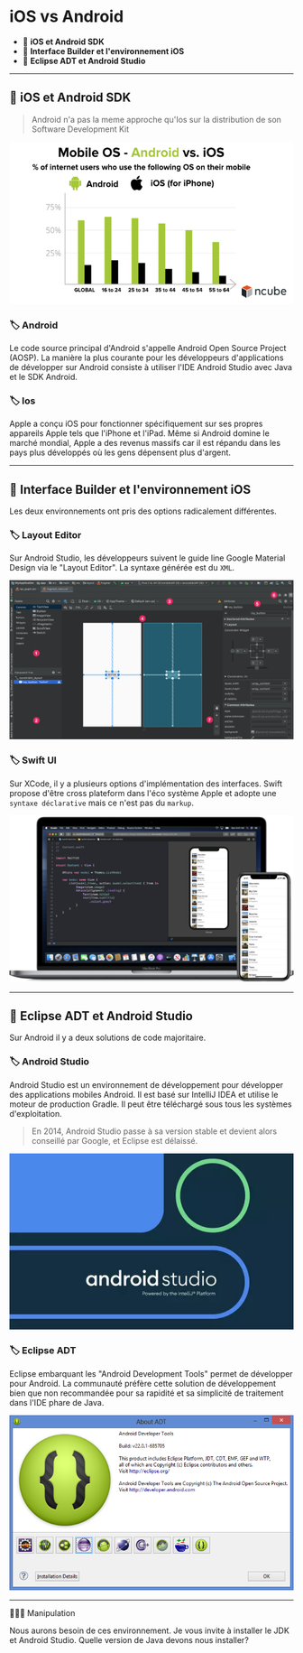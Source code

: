 # iOS vs Android

*  🔖 **iOS et Android SDK**
*  🔖 **Interface Builder et l'environnement iOS**
*  🔖 **Eclipse ADT et Android Studio**

___

## 📑 iOS et Android SDK

> Android n'a pas la meme approche qu'Ios sur la distribution de son Software Development Kit

![image](./resources/android-vs-ios.png)

### 🏷️ **Android**

Le code source principal d'Android s'appelle Android Open Source Project (AOSP). La manière la plus courante pour les développeurs d'applications de développer sur Android consiste à utiliser l'IDE Android Studio avec Java et le SDK Android.

### 🏷️ **Ios**

Apple a conçu iOS pour fonctionner spécifiquement sur ses propres appareils Apple tels que l'iPhone et l'iPad. Même si Android domine le marché mondial, Apple a des revenus massifs car il est répandu dans les pays plus développés où les gens dépensent plus d'argent.

___

## 📑 Interface Builder et l'environnement iOS

Les deux environnements ont pris des options radicalement différentes.

### 🏷️ **Layout Editor**

Sur Android Studio, les développeurs suivent le guide line Google Material Design via le "Layout Editor". La syntaxe générée est du `XML`.

![image](./resources/layout-editor.png)

### 🏷️ **Swift UI**

Sur XCode, il y a plusieurs options d'implémentation des interfaces. Swift propose d'être cross plateform dans l'éco système Apple et adopte une `syntaxe déclarative` mais ce n'est pas du `markup`.

![image](./resources/swift.png)

___

## 📑 Eclipse ADT et Android Studio

Sur Android il y a deux solutions de code majoritaire.

### 🏷️ **Android Studio**

Android Studio est un environnement de développement pour développer des applications mobiles Android. Il est basé sur IntelliJ IDEA et utilise le moteur de production Gradle. Il peut être téléchargé sous tous les systèmes d'exploitation.

> En 2014, Android Studio passe à sa version stable et devient alors conseillé par Google, et Eclipse est délaissé.

![image](./resources/android-studio.jpg)

### 🏷️ **Eclipse ADT**

Eclipse embarquant les "Android Development Tools" permet de développer pour Android. La communauté préfère cette solution de développement bien que non recommandée pour sa rapidité et sa simplicité de traitement dans l'IDE phare de Java.

![image](./resources/adt.png)

___


👨🏻‍💻 Manipulation

Nous aurons besoin de ces environnement. Je vous invite à installer le JDK et Android Studio. Quelle version de Java devons nous installer?
